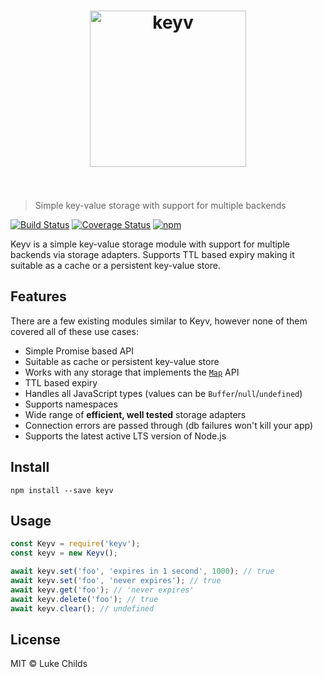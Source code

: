 <h1 align="center">
	<img width="250" src="https://rawgit.com/lukechilds/keyv/master/media/logo.svg" alt="keyv">
	<br>
	<br>
</h1>

> Simple key-value storage with support for multiple backends

[![Build Status](https://travis-ci.org/lukechilds/keyv.svg?branch=master)](https://travis-ci.org/lukechilds/keyv)
[![Coverage Status](https://coveralls.io/repos/github/lukechilds/keyv/badge.svg?branch=master)](https://coveralls.io/github/lukechilds/keyv?branch=master)
[![npm](https://img.shields.io/npm/v/keyv.svg)](https://www.npmjs.com/package/keyv)

Keyv is a simple key-value storage module with support for multiple backends via storage adapters. Supports TTL based expiry making it suitable as a cache or a persistent key-value store.

## Features

There are a few existing modules similar to Keyv, however none of them covered all of these use cases:

- Simple Promise based API
- Suitable as cache or persistent key-value store
- Works with any storage that implements the [`Map`](https://developer.mozilla.org/en-US/docs/Web/JavaScript/Reference/Global_Objects/Map) API
- TTL based expiry
- Handles all JavaScript types (values can be `Buffer`/`null`/`undefined`)
- Supports namespaces
- Wide range of **efficient, well tested** storage adapters
- Connection errors are passed through (db failures won't kill your app)
- Supports the latest active LTS version of Node.js

## Install

```shell
npm install --save keyv
```

## Usage

```js
const Keyv = require('keyv');
const keyv = new Keyv();

await keyv.set('foo', 'expires in 1 second', 1000); // true
await keyv.set('foo', 'never expires'); // true
await keyv.get('foo'); // 'never expires'
await keyv.delete('foo'); // true
await keyv.clear(); // undefined
```

## License

MIT © Luke Childs
